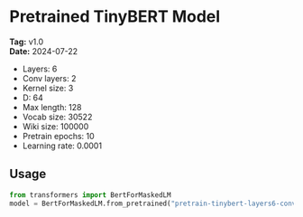 # Pretrained TinyBERT Model
**Tag:** v1.0  
**Date:** 2024-07-22

- Layers: 6
- Conv layers: 2
- Kernel size: 3
- D: 64
- Max length: 128
- Vocab size: 30522
- Wiki size: 100000
- Pretrain epochs: 10
- Learning rate: 0.0001

## Usage
```python
from transformers import BertForMaskedLM
model = BertForMaskedLM.from_pretrained("pretrain-tinybert-layers6-conv2-k3-d64-...")
